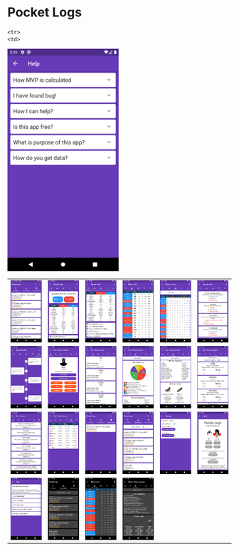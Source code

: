 # Pocket Logs

<table>
  <tr>
    <td>
  <img width="250px" src="https://github.com/jhomlala/logstf/blob/master/media/1.png">
    </td>
    <td>
       <img width="250px" src="https://github.com/jhomlala/logstf/blob/master/media/2.png">
    </td>
    <td>
       <img width="250px" src="https://github.com/jhomlala/logstf/blob/master/media/3.png">
    </td>
    <td>
       <img width="250px" src="https://github.com/jhomlala/logstf/blob/master/media/4.png">
    </td>
     <td>
       <img width="250px" src="https://github.com/jhomlala/logstf/blob/master/media/5.png">
    </td>
    <td>
       <img width="250px" src="https://github.com/jhomlala/logstf/blob/master/media/6.png">
    </td>
  </tr>
  <tr>
    <td>
  <img width="250px" src="https://github.com/jhomlala/logstf/blob/master/media/7.png">
    </td>
    <td>
       <img width="250px" src="https://github.com/jhomlala/logstf/blob/master/media/8.png">
    </td>
    <td>
       <img width="250px" src="https://github.com/jhomlala/logstf/blob/master/media/9.png">
    </td>
    <td>
       <img width="250px" src="https://github.com/jhomlala/logstf/blob/master/media/10.png">
    </td>
     <td>
       <img width="250px" src="https://github.com/jhomlala/logstf/blob/master/media/11.png">
    </td>
    <td>
       <img width="250px" src="https://github.com/jhomlala/logstf/blob/master/media/12.png">
    </td>
  </tr>
  
  <tr>
    <td>
  <img width="250px" src="https://github.com/jhomlala/logstf/blob/master/media/13.png">
    </td>
    <td>
       <img width="250px" src="https://github.com/jhomlala/logstf/blob/master/media/14.png">
    </td>
    <td>
       <img width="250px" src="https://github.com/jhomlala/logstf/blob/master/media/15.png">
    </td>
    <td>
       <img width="250px" src="https://github.com/jhomlala/logstf/blob/master/media/16.png">
    </td>
      <td>
       <img width="250px" src="https://github.com/jhomlala/logstf/blob/master/media/17.png">
    </td>
      <td>
       <img width="250px" src="https://github.com/jhomlala/logstf/blob/master/media/18.png">
    </td>

  </tr>
  
    <tr>
    <td>
  <img width="250px" src="https://github.com/jhomlala/logstf/blob/master/media/19.png">
    </td>
    <td>
       <img width="250px" src="https://github.com/jhomlala/logstf/blob/master/media/20.png">
    </td>
    <td>
       <img width="250px" src="https://github.com/jhomlala/logstf/blob/master/media/21.png">
    </td>
    <td>
       <img width="250px" src="https://github.com/jhomlala/logstf/blob/master/media/22.png">
    </td>
      <td>
       <img width="250px" src="https://github.com/jhomlala/logstf/blob/master/media/23.png">
    </td>

  </tr>
</table>
